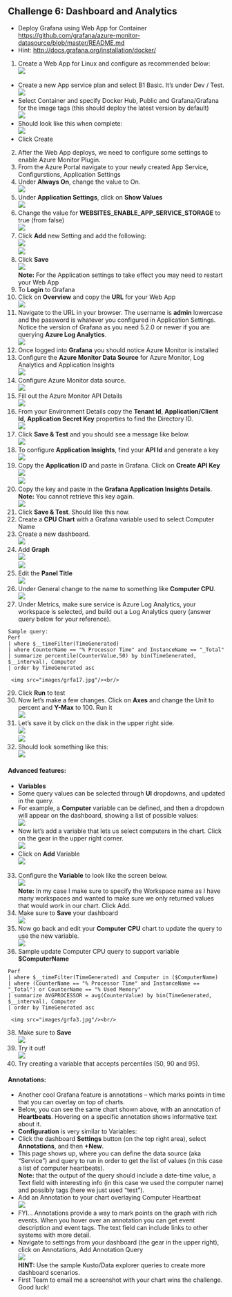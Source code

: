 ## Challenge 6: Dashboard and Analytics

* Deploy Grafana using Web App for Container
https://github.com/grafana/azure-monitor-datasource/blob/master/README.md
* Hint: http://docs.grafana.org/installation/docker/

1. Create a Web App for Linux and configure as recommended below:<br/>
    <img src="images/web.jpg"/><br/>
 * Create a new App service plan and select B1 Basic. It’s under Dev / Test.<br/>
    <img src="images/web1.jpg"/><br/>
 * Select Container and specify Docker Hub, Public and Grafana/Grafana for the image tags (this should deploy the latest version by default)<br/>
     <img src="images/web3.jpg"/><br/>
 * Should look like this when complete:<br/>
     <img src="images/web4.jpg"/><br/>
 * Click Create<br/>
2. After the Web App deploys, we need to configure some settings to enable Azure Monitor Plugin.<br/>
3. From the Azure Portal navigate to your newly created App Service, Configurstions, Application Settings<br/>
4. Under **Always On**, change the value to On.<br/>
     <img src="images/app.jpg"/><br/>
5. Under **Application Settings**, click on **Show Values**<br/>
     <img src="images/app1.jpg"/><br/>
6. Change the value for **WEBSITES_ENABLE_APP_SERVICE_STORAGE** to true (from false)<br/>
     <img src="images/app2.jpg"/><br/>
7. Click **Add** new Setting and add the following:<br/>
     <img src="images/app3.jpg"/><br/>
     <img src="images/app4.jpg"/><br/>
8. Click **Save**<br/>
     <img src="images/app5.jpg"/><br/>
**Note:** For the Application settings to take effect you may need to restart your Web App<br/>
9. To **Login** to Grafana<br/>
10. Click on **Overview** and copy the **URL** for your Web App<br/>
     <img src="images/app6.jpg"/><br/>
11. Navigate to the URL in your browser. The username is **admin** lowercase and the password is whatever you configured in Application Settings. Notice the version of Grafana as you need 5.2.0 or newer if you are querying **Azure Log Analytics**.<br/>
     <img src="images/app7.jpg"/><br/>
12. Once logged into **Grafana** you should notice Azure Monitor is installed<br/>
13. Configure the **Azure Monitor Data Source** for Azure Monitor, Log Analytics and Application Insights<br/>
     <img src="images/app8.jpg"/><br/>
14. Configure Azure Monitor data source.<br/>
     <img src="images/app9.jpg"/><br/>
15. Fill out the Azure Monitor API Details<br/>
     <img src="images/app10.jpg"/><br/>
16. From your Environment Details copy the **Tenant Id**, **Application/Client Id**, **Application Secret Key** properties to find the Directory ID.<br/>
     <img src="images/app11.jpg"/><br/>
18. Click **Save & Test** and you should see a message like below.<br/>
     <img src="images/app12.jpg"/><br/>
19. To configure **Application Insights**, find your **API Id** and generate a key<br/>
     <img src="images/app13.jpg"/><br/>
20. Copy the **Application ID** and paste in Grafana. Click on **Create API Key**<br/>
     <img src="images/app14.jpg"/><br/>
     <img src="images/app15.jpg"/><br/>
21. Copy the key and paste in the **Grafana Application Insights Details**. **Note:** You cannot retrieve this key again.<br/>
     <img src="images/app16.jpg"/><br/>
22. Click **Save & Test**. Should like this now.<br/>
23. Create a **CPU Chart** with a Grafana variable used to select Computer Name<br/>
24. Create a new dashboard.<br/>
     <img src="images/app17.jpg"/><br/>
25. Add **Graph**<br/>
     <img src="images/app18.jpg"/><br/>
     <img src="images/app19.jpg"/><br/>
26. Edit the **Panel Title**<br/>
     <img src="images/app21.jpg"/><br/>
27. Under General change to the name to something like **Computer CPU**.<br/>
     <img src="images/app20.jpg"/><br/>
28. Under Metrics, make sure service is Azure Log Analytics, your workspace is selected, and build out a Log Analytics query (answer query below for your reference).<br/>
```
Sample query: 
Perf                                                             
| where $__timeFilter(TimeGenerated) 
| where CounterName == "% Processor Time" and InstanceName == "_Total"
| summarize percentile(CounterValue,50) by bin(TimeGenerated, $__interval), Computer 
| order by TimeGenerated asc
```
     <img src="images/grfa17.jpg"/><br/>
29. Click **Run** to test<br/>
30. Now let’s make a few changes. Click on **Axes** and change the Unit to percent and **Y-Max** to 100. Run it <br/>
     <img src="images/grfa16.jpg"/><br/>
31. Let’s save it by click on the disk in the upper right side.<br/>
     <img src="images/grfa13.jpg"/><br/>
     <img src="images/grfa12.jpg"/><br/>
32. Should look something like this:<br/>
     <img src="images/grfa11.jpg"/><br/>
 #### Advanced features:<br/>
 * **Variables**<br/>
 * Some query values can be selected through **UI** dropdowns, and updated in the query.<br/>
 * For example, a **Computer** variable can be defined, and then a dropdown will appear on the dashboard, showing a list of possible values:<br/>
      <img src="images/grfa10.jpg"/><br/>
* Now let’s add a variable that lets us select computers in the chart. Click on the gear in the upper right corner.<br/>
     <img src="images/grfa9.jpg"/><br/>
* Click on **Add** Variable<br/>
     <img src="images/grfa8.jpg"/><br/>
33. Configure the **Variable** to look like the screen below.<br/>
     <img src="images/grfa7.jpg"/><br/>
**Note:** In my case I make sure to specify the Workspace name as I have many workspaces and wanted to make sure we only returned values that would work in our chart. Click Add.<br/>
34. Make sure to **Save** your dashboard<br/>
     <img src="images/grfa5.jpg"/><br/>
35. Now go back and edit your **Computer CPU** chart to update the query to use the new variable.<br/>
     <img src="images/grfa4.jpg"/><br/>
36. Sample update Computer CPU query to support variable **$ComputerName**<br/>
```
Perf                                                       
| where $__timeFilter(TimeGenerated) and Computer in ($ComputerName)
| where (CounterName == "% Processor Time" and InstanceName == "_Total") or CounterName == "% Used Memory"                                       
| summarize AVGPROCESSOR = avg(CounterValue) by bin(TimeGenerated, $__interval), Computer 
| order by TimeGenerated asc
```
     <img src="images/grfa3.jpg"/><br/>
38. Make sure to **Save**<br/>
     <img src="images/grfa2.jpg"/><br/>
39. Try it out!<br/>
     <img src="images/grfa.jpg"/><br/>
40. Try creating a variable that accepts percentiles (50, 90 and 95).<br/>
 #### Annotations:<br/>
 * Another cool Grafana feature is annotations – which marks points in time that you can overlay on top of charts.
 * Below, you can see the same chart shown above, with an annotation of **Heartbeats**. Hovering on a specific annotation shows informative text about it.<br/>
 * **Configuration** is very similar to Variables:<br/>
 * Click the dashboard **Settings** button (on the top right area), select **Annotations**, and then **+New**.<br/>
 * This page shows up, where you can define the data source (aka “Service”) and query to run in order to get the list of values (in this case a list of computer heartbeats).<br/>
**Note:** that the output of the query should include a date-time value, a Text field with interesting info (in this case we used the computer name) and possibly tags (here we just used “test”).<br/>
 * Add an Annotation to your chart overlaying Computer Heartbeat<br/>
      <img src="images/grfa1.jpg"/><br/>
 * FYI… Annotations provide a way to mark points on the graph with rich events. When you hover over an annotation you can get event description and event tags. The text field can include links to other systems with more detail.<br/>
 * Navigate to settings from your dashboard (the gear in the upper right), click on Annotations, Add Annotation Query<br/>
      <img src="images/grfa.jpg"/><br/>
**HINT:** Use the sample Kusto/Data explorer queries to create more dashboard scenarios.<br/>
 * First Team to email me a screenshot with your chart wins the challenge. Good luck!<br/>
